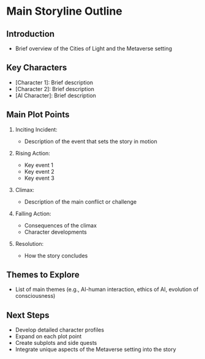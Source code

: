 # Main Storyline Outline

## Introduction
- Brief overview of the Cities of Light and the Metaverse setting

## Key Characters
- [Character 1]: Brief description
- [Character 2]: Brief description
- [AI Character]: Brief description

## Main Plot Points
1. Inciting Incident: 
   - Description of the event that sets the story in motion

2. Rising Action:
   - Key event 1
   - Key event 2
   - Key event 3

3. Climax:
   - Description of the main conflict or challenge

4. Falling Action:
   - Consequences of the climax
   - Character developments

5. Resolution:
   - How the story concludes

## Themes to Explore
- List of main themes (e.g., AI-human interaction, ethics of AI, evolution of consciousness)

## Next Steps
- Develop detailed character profiles
- Expand on each plot point
- Create subplots and side quests
- Integrate unique aspects of the Metaverse setting into the story
